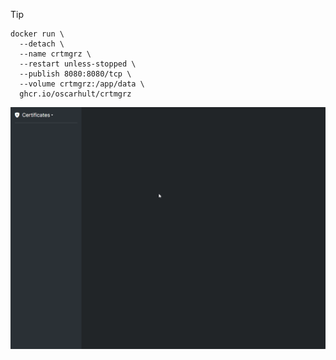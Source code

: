> [!TIP]
> ```
> docker run \
>   --detach \
>   --name crtmgrz \
>   --restart unless-stopped \
>   --publish 8080:8080/tcp \
>   --volume crtmgrz:/app/data \
>   ghcr.io/oscarhult/crtmgrz
> ```

![demo](./demo.gif)
